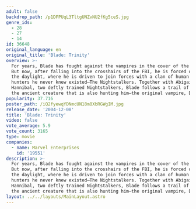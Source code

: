 ```yaml
---
adult: false
backdrop_path: /p1DFPUqL3TltgUNZvNU2fKg5ceS.jpg
genre_ids:
  - 28
  - 27
  - 14
id: 36648
original_language: en
original_title: 'Blade: Trinity'
overview: >-
  For years, Blade has fought against the vampires in the cover of the night.
  But now, after falling into the crosshairs of the FBI, he is forced out into
  the daylight, where he is driven to join forces with a clan of human vampire
  hunters he never knew existed—The Nightstalkers. Together with Abigail and
  Hannibal, two deftly trained Nightstalkers, Blade follows a trail of blood to
  the ancient creature that is also hunting him—the original vampire, Dracula.
popularity: 37.716
poster_path: /iQ2fyewqYDNmcUN18m8XbRGWgIM.jpg
release_date: '2004-12-08'
title: 'Blade: Trinity'
video: false
vote_average: 5.9
vote_count: 3165
type: movie
companies:
  - name: Marvel Enterprises
    id: '19551'
description: >-
  For years, Blade has fought against the vampires in the cover of the night.
  But now, after falling into the crosshairs of the FBI, he is forced out into
  the daylight, where he is driven to join forces with a clan of human vampire
  hunters he never knew existed—The Nightstalkers. Together with Abigail and
  Hannibal, two deftly trained Nightstalkers, Blade follows a trail of blood to
  the ancient creature that is also hunting him—the original vampire, Dracula.
layout: ../../layouts/MainLayout.astro
---
```


